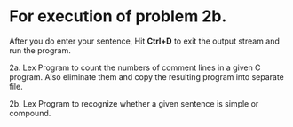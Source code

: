 # For execution of problem 2b.

After you do enter your sentence, Hit **Ctrl+D** to exit the output stream and run the program.




2a. Lex Program to count the numbers of comment lines in a given C program. Also eliminate them
and copy the resulting program into separate file.


2b. Lex Program to recognize whether a given sentence is simple or compound.
